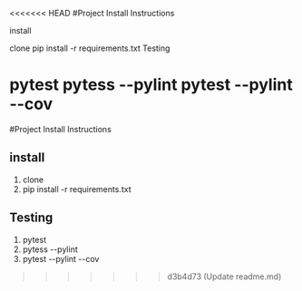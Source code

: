 <<<<<<< HEAD
#Project Install Instructions

install

clone
pip install -r requirements.txt
Testing

pytest
pytess --pylint
pytest --pylint --cov
=======
#Project Install Instructions

## install

1. clone
2. pip install -r requirements.txt

## Testing

1. pytest
2. pytess --pylint
3. pytest --pylint --cov
>>>>>>> d3b4d73 (Update readme.md)
